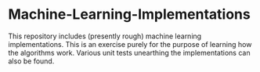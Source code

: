 # Machine-Learning-Implementations

This repository includes (presently rough) machine learning implementations. This is an exercise purely for the purpose of 
learning how the algorithms work. Various unit tests unearthing the implementations can also be found.
